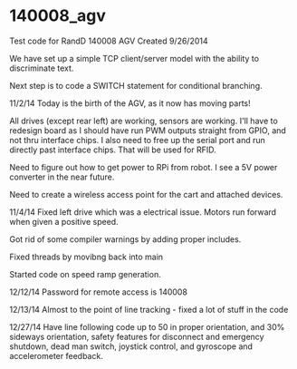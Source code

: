 140008_agv
==========

Test code for RandD 140008 AGV
Created 9/26/2014

We have set up a simple TCP client/server model with the ability to discriminate text.

Next step is to code a SWITCH statement for conditional branching.

11/2/14
Today is the birth of the AGV, as it now has moving parts!

All drives (except rear left) are working, sensors are working. I'll have
to redesign board as I should have run PWM outputs straight from GPIO,
and not thru interface chips.  I also need to free up the serial port 
and run directly past interface chips.  That will be used for RFID.

Need to figure out how to get power to RPi from robot. I see a 5V power 
converter in the near future.

Need to create a wireless access point for the cart and attached
devices.

11/4/14
Fixed left drive which was a electrical issue.  Motors run forward when
given a positive speed.

Got rid of some compiler warnings by adding proper includes.

Fixed threads by movibng back into main

Started code on speed ramp generation.

12/12/14
Password for remote access is 140008

12/13/14
Almost to the point of line tracking - fixed a lot of stuff in the code

12/27/14
Have line following code up to 50 in proper orientation, and 30% sideways orientation, safety features for disconnect and emergency shutdown, dead man switch, joystick control, and gyroscope and accelerometer feedback.
